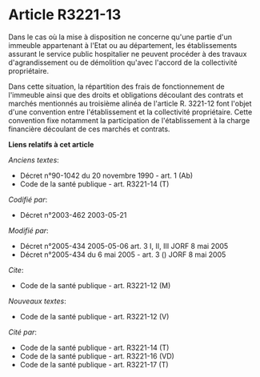 # Article R3221-13

Dans le cas où la mise à disposition ne concerne qu'une partie d'un immeuble appartenant à l'Etat ou au département, les
établissements assurant le service public hospitalier ne peuvent procéder à des travaux d'agrandissement ou de démolition
qu'avec l'accord de la collectivité propriétaire.

Dans cette situation, la répartition des frais de fonctionnement de l'immeuble ainsi que des droits et obligations découlant
des contrats et marchés mentionnés au troisième alinéa de l'article R. 3221-12 font l'objet d'une convention entre
l'établissement et la collectivité propriétaire. Cette convention fixe notamment la participation de l'établissement à la
charge financière découlant de ces marchés et contrats.

**Liens relatifs à cet article**

_Anciens textes_:

  - Décret n°90-1042 du 20 novembre 1990 - art. 1 (Ab)
  - Code de la santé publique - art. R3221-14 (T)

_Codifié par_:

  - Décret n°2003-462 2003-05-21

_Modifié par_:

  - Décret n°2005-434 2005-05-06 art. 3 I, II, III JORF 8 mai 2005
  - Décret n°2005-434 du 6 mai 2005 - art. 3 () JORF 8 mai 2005

_Cite_:

  - Code de la santé publique - art. R3221-12 (M)

_Nouveaux textes_:

  - Code de la santé publique - art. R3221-12 (V)

_Cité par_:

  - Code de la santé publique - art. R3221-14 (T)
  - Code de la santé publique - art. R3221-16 (VD)
  - Code de la santé publique - art. R3221-17 (T)
